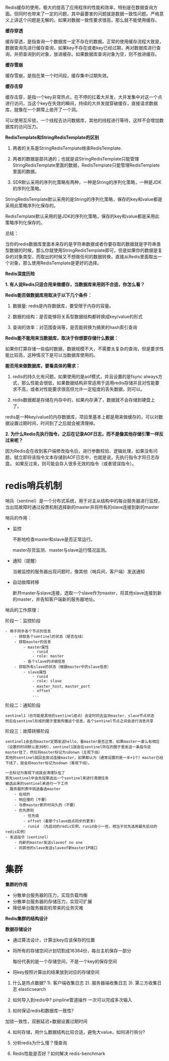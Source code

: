 Redis缓存的使用，极大的提高了应用程序的性能和效率，特别是在数据查询方面。但同时也带来了一定的问题，其中最要害的问题就是数据一致性问题。严格意义上讲这个问题是无解的。如果对数据一致性要求很高，那么就不能使用缓存。

**缓存穿透**

缓存穿透，是指查询一个数据库一定不存在的数据。正常的使用缓存流程大致是，数据查询先进行缓存查询，如果key不存在或者key已经过期，再对数据库进行查询，并把查询到的对象，放进缓存。如果数据库查询对象为空，则不放进缓存。

**缓存雪崩**

缓存雪崩，是指在某一个时间段，缓存集中过期失效。

**缓存击穿**

缓存击穿，是指一个key非常热点，在不停的扛着大并发，大并发集中对这一个点进行访问，当这个key在失效的瞬间，持续的大并发就穿破缓存，直接请求数据库，就像在一个屏障上凿开了一个洞。

可以使用互斥锁，一个线程去访问数据库，其他的线程进行等待，这样不会增加数据库的访问压力。

**RedisTemplate和StringRedisTemplate的区别**

1. 两者的关系是StringRedisTemplate继承RedisTemplate.

2. 两者的数据是部共通的；也就是说StringRedisTemplate只能管理StringRedisTemplate里面的数据，RedisTemplate只能管理RedisTemplate里面的数据。

3. SDR默认采用的序列化策略有两种，一种是String的序列化策略，一种是JDK的序列化策略。

StringRedisTemplate默认采用的是String的序列化策略，保存的key和value都是采用此策略序列化保存的。

RedisTemplate默认采用的是JDK的序列化策略，保存的key和value都是采用此策略序列化保存的。

总结：

当你的redis数据库里面本来存的是字符串数据或者你要存取的数据就是字符串类型数据的时候，那么你就使用StringRedisTemplate即可，但是如果你的数据是复杂的对象类型，而取出的时候又不想做任何的数据转换，直接从Redis里面取出一个对象，那么使用RedisTemplate是更好的选择。

**Redis深度历险**

**1. 有人说Redis只适合用来做缓存，当数据库来用则不合适，你怎么看？**

**Redis能否做数据库用取决于以下几个条件：**

1. 数据量: redis是内存数据库，要受限于内存的容量。

2. 数据的结构：是否能够将关系型数据结构都转换成key/value的形式

3. 查询的效率：对范围查询等，是否能转换为搞笑的hash索引查询

**Redis能不能用来当数据库，取决于你想要存储什么数据：**

如果你打算存储一些临时数据，数据规模不大，不需要太复杂的查询，但是要求性能比较高，这种情况下是可以当数据库使用的。

**能否用来做数据库，要看具体的需求：**

1. redis的持久化有问题，如果使用的是aof模式，并且设置的是fsync always方式，那么性能会很低，如果数据结构非常适用于适用redis存储并且对性能要求不高，或者对性能要求很高但允许一定程度的丢失数据，则可以。

2. redis数据都是存储在内存中的，如果内存满了，数据就不会存储到硬盘上了。

redis是一种key/value的内存数据库，项目里基本上都是用来做缓存的，可以对数据设置过期时间，时间到了之后就会被清理掉。

**2. 为什么Redis先执行指令，之后在记录AOF日志，而不是像其他存储引擎一样反过来呢？**

因为Redis会在收到客户端修改指令后，进行参数校验、逻辑处理，如果没有问题，就立即将该指令文本存储到AOF日志中，也就是说，先执行指令才将日志存盘。
如果反过来，则可能会存入很多无效的指令（或者错误指令）。

<h1>redis哨兵机制</h1>
哨兵（sentinel）是一个分布式系统，用于对主从结构中的每台服务器进行监控，当出现故障时通过投票机制选择新的master并将所有的slave连接到新的master

哨兵的作用：
- 监控

   不断地检查master和slave是否正常运行。
   
   master存货监测、master与slave运行情况监测。 
- 通知（提醒）

    当被监控的服务器出现问题时，像其他（哨兵间，客户端）发送通知
- 自动故障转移

    断开master与slave连接，选取一个slave作为master，将其他slave连接到新的master，并告知客户端新的服务器地址。
    
哨兵的工作原理：

阶段一：监控阶段

    - 用于同步各个节点的信息
        - 获取各个sentinel的状态（是否在线）
        - 获取master的信息
            - master属性
                - runid
                - role: master
            - 各个slave的详细信息
        - 获取所有slave的状态（根据master中的slave信息）
            - slave属性
                - runid
                - role: slave
                - master_host、master_port
                - offset
                ...                        
阶段二：通知阶段

    sentinel1（也可能是其他的sentinel结点）会定时的去监测master、slave节点状态
    然后在sentinel形成的圈子里面传播这个信息，各个sentinel节点之间会进行消息共享

阶段三：故障转移阶段
    
    sentinel1会去向master定期发送hello，看master是否正常，如果master一直么有相应（设置的时间默认是30秒），sentinel1就会在sentinel所在的圈子里发送一条指令说master挂了，然后将master标记为sdonwn（主观下线）
    其他的sentinel就回去尝试连接master，如果都认为（通常设置的是一半+1个）master已经下线了，就会将master标记为odown（客观下线）。
    
    一旦标记为客观下线就会清理队伍了
    首先sentinel中会先投票选出一个sentinel来进行清理任务
    被选出来的sentinel来进行一下工作
    - 服务器列表中挑选备选master
        - 在线的
        - 响应慢的（不要）
        - 与原master断开时间久的（不要）
        - 优先原则
            - 优先级
            - offset（看那个slave结点同步的更多）
            - runid （先启动的redis实例，runid会小一些，相当于优先选用最先启动的redis实例）
    - 发送指令（sentinel）
        - 向新的master发送slaveof no one
        - 向其他的slave发送slaveof新masterIP端口
                    
# 集群

**集群的作用**    
- 分散单台服务器的压力，实现负载均衡
- 分散单台服务器的存储压力，实现可扩展
- 降低单台服务器宕机带来的业务灾难
   
**Redis集群的结构设计**
 
**数据存储设计**   
- 通过算法设计，计算出key应该保存的位置
- 将所有的存储空间计划切割成16384份，每台主机保存一部分
    
    每份代表的是一个存储空间，不是一个key的保存空间
- 将key按照计算出的结果放到对应的存储空间
       


1. 什么是热点数据?
1). 客户端收集日志
2). 服务器端收集日志
3). 第三方收集日志 elasticsearch

2. 如何导入到redis中?
pinpline管道操作 一次可以完成多次输入 

3. 如何保证redis和数据库一致性?

加锁一致性，双删延迟+数据设置过期时间

4. 如何存储，用什么数据结构比较合适，避免大value，如何进行拆分?

5. 分析redis为什么慢？慢查询

6. Redis性能是否好？如何解决
redis-benchmark




























